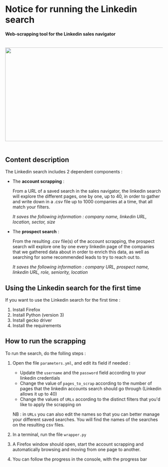 # Notice for running the Linkedin search
#### Web-scrapping tool for the Linkedin sales navigator

<br>

<div><img src="https://review.chinabrands.com/chinabrands/seo/image/20190215/linkedin%20sales%20navigator.png" width="600" height="300"/></div>

<br>

## Content description

The Linkedin search includes 2 dependent components :
* The **account scrapping** :

  From a URL of a saved search in the sales navigator, the linkedin search will explore the different pages, one by one, up to 40, in order to gather and write down in a .csv file up to 1000 companies at a time, that all match your filters.

  *It saves the following information : company name, linkedin URL, location, sector, size*

* The **prospect search** :

  From the resulting .csv file(s) of the account scrapping, the prospect search will explore one by one every linkedin page of the companies that we gathered data about in order to enrich this data, as well as searching for some recommended leads to try to reach out to.
  
  *It saves the following information : company URL, prospect name, linkedin URL, role, seniority, location*

## Using the Linkedin search for the first time

If you want to use the Linkedin search for the first time :

  1. Install Firefox
  2. Install Python (version 3)
  3. Install gecko driver
  4. Install the requirements

## How to run the scrapping

To run the search, do the folling steps :
  1. Open the file `parameters.yml`, and edit its field if needed :
     * Update the `username` and the `password` field according to your linkedin credentials
     * Change the value of `pages_to_scrap` according to the number of pages that the linkedin accounts search should go through (Linkedin allows it up to 40)
     * Change the values of `URLs` according to the distinct filters that you'd like to apply the scrapping on
     
     NB : in `URLs` you can also edit the names so that you can better manage your different saved searches. You will find the names of the searches on the resulting csv files.
  2. In a terminal, run the file `wrapper.py` 
  3. A Firefox window should open, start the account scrapping and automatically browsing and moving from one page to another.
  4. You can follow the progress in the console, with the progress bar
  